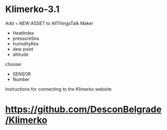 # Klimerko-3.1

Add  + NEW ASSET to AllThingsTalk Maker

- HeatIndex
- pressureSea
- humidityAbs
- dew point
- altitude

choose:

- SENSOR
- Number
  
Instructions for connecting to the Klimerko website

# https://github.com/DesconBelgrade/Klimerko
